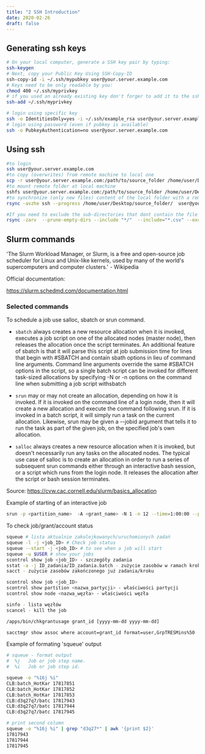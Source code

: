 ```yaml
---
title: "2 SSH Introduction"
date: 2020-02-26
draft: false
---
```


## Generating ssh keys

```.sh
# On your local computer, generate a SSH key pair by typing:
ssh-keygen
# Next, copy your Public Key Using SSH-Copy-ID
ssh-copy-id -i ~/.ssh/mypubkey user@your.server.example.com
# Keys need to be only readable by you:
chmod 400 ~/.ssh/myprivkey
# if you used an already existing key don't forger to add it to the ssh agent on the local machine
ssh-add ~/.ssh/myprivkey

# login using specific key
ssh -o IdentitiesOnly=yes -i ~/.ssh/example_rsa user@your.server.example.com
# login using password (even if pubkey is available)
ssh -o PubkeyAuthentication=no user@your.server.example.com
```

## Using ssh

```.sh
#to login
ssh user@your.server.example.com
#to copy (overwrites) from remote machine to local one
scp -r user@your.server.example.com:/path/to/source_folder /home/user/Desktop/destination_folder
#to mount remote folder at local machine
sshfs user@your.server.example.com:/path/to/source_folder /home/user/Desktop/destination_folder
#to synchronize (only new files) content of the local folder with a remote one (or vice versa)
rsync -avzhe ssh --progress /home/user/Desktop/source_folder/  user@your.server.example.com:/path/to/destination_folder/

#If you need to exclude the sub-directories that dont contain the file and still retain the directory structure, use
rsync -zarv  --prune-empty-dirs --include "*/"  --include="*.csv" --exclude="*" "$FROM" "$TO"
```

## Slurm commands

'The Slurm Workload Manager, or Slurm, is a free and open-source job scheduler for Linux and Unix-like kernels, used by many of the world's supercomputers and computer clusters.' - Wikipedia

Official documentation:

<https://slurm.schedmd.com/documentation.html>

### Selected commands

To schedule a job use salloc, sbatch or srun command.

* `sbatch` always creates a new resource allocation when it is invoked, executes a job script on one of the allocated nodes (master node), then releases the allocation once the script terminates. An additional feature of sbatch is that it will parse this script at job submission time for lines that begin with #SBATCH and contain sbath options in lieu of command line arguments. Command line arguments override the same #SBATCH options in the script, so a single batch script can be invoked for different task-sized allocations by specifying -N or -n options on the command line when submitting a job script withsbatch

* `srun` may or may not create an allocation, depending on how it is invoked. If it is invoked on the command line of a login node, then it will create a new allocation and execute the command following srun. If it is invoked in a batch script, it will simply run a task on the current allocation. Likewise, srun may be given a --jobid argument that tells it to run the task as part of the given job, on the specified job's own allocation.

* `salloc` always creates a new resource allocation when it is invoked, but doesn't necessarily run any tasks on the allocated nodes. The typical use case of salloc is to create an allocation in order to run a series of subsequent srun commands either through an interactive bash session, or a script which runs from the login node. It releases the allocation after the script or bash session terminates.

Source: <https://cvw.cac.cornell.edu/slurm/basics_allocation>

Example of starting of an interactive job

```.sh
srun -p <partition_name>  -A <grant_name> -N 1 -n 12 --time=1:00:00 --pty /bin/bash -l
```

To check job/grant/account status

```.sh
squeue # lista aktualnie zakolejkowanych/uruchomionych zadań
squeue -l -j <job_ID> # Check job status
squeue --start -j <job_ID> # to see when a job will start
squeue -u $USER # show your jobs
scontrol show job <job_ID> - szczegóły zadania
sstat -a -j ID_zadania/ID_zadania.batch - zużycie zasobów w ramach kroków (step) działającego zadania
sacct - zużycie zasobów zakończonego już zadania/kroku

scontrol show job <job_ID>
scontrol show partition <nazwa_partycji> - właściwości partycji
scontrol show node <nazwa_węzła> - właściwości węzła

sinfo - lista węzłów
scancel - kill the job

/apps/bin/chkgrantusage grant_id [yyyy-mm-dd yyyy-mm-dd]

sacctmgr show assoc where account=grant_id format=user,GrpTRESMins%50

```

Example of formating 'squeue' output

```.sh
# squeue - format output
#  %j   Job or job step name.
#  %i   Job or job step id.

squeue -o "%16j %i"
CLB:batch_HotKar 17817851
CLB:batch_HotKar 17817852
CLB:batch_HotKar 17817853
CLB:d3q27q7/batc 17817943
CLB:d3q27q7/batc 17817944
CLB:d3q27q7/batc 17817945

# print second column
squeue -o "%16j %i" | grep "d3q27*" | awk '{print $2}'  
17817943
17817944
17817945
```
